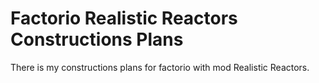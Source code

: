 # Factorio Realistic Reactors Constructions Plans
There is my constructions plans for factorio with mod Realistic Reactors.
